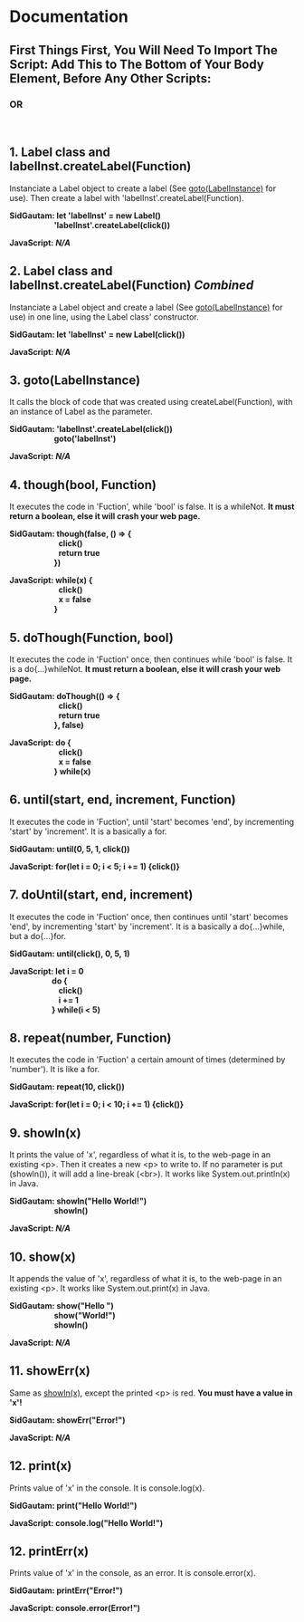 # Documentation

## First Things First, You Will Need To Import The Script: Add This to The Bottom of Your Body Element, Before Any Other Scripts: 
_<script src="ht<span>tps://raw.githack.</span>com/GautamBatta73/SidGautam/main/Versions/JavaScript(ProtoType)/SidGaut_[Version].js"></script>_
### OR
_<script src="ht<span>tps://raw.githack.</span>com/GautamBatta73/SidGautam/main/Versions/JavaScript(ProtoType)/Minfied/SidGaut_[Version].min.js"></script>_

<br>

## 1. Label class and labelInst.createLabel(Function)
Instanciate a Label object to create a label (See [goto(LabelInstance)](https://github.com/GautamBatta73/SidGautam/tree/main/Versions/JavaScript(ProtoType)#3-gotolabelinstance) for use). Then create a label with 'labelInst'.createLabel(Function).

**SidGautam: let 'labelInst' = new Label()<br>**
&nbsp;&nbsp;&nbsp;&nbsp;&nbsp;&nbsp;&nbsp;&nbsp;&nbsp;&nbsp;&nbsp;&nbsp;&nbsp;&nbsp;&nbsp;&nbsp;&nbsp;&nbsp;&nbsp;&nbsp;**'labelInst'.createLabel(click())**

**JavaScript: _N/A_**

## 2. Label class and labelInst.createLabel(Function) **_Combined_**
Instanciate a Label object and create a label (See [goto(LabelInstance)](https://github.com/GautamBatta73/SidGautam/tree/main/Versions/JavaScript(ProtoType)#3-gotolabelinstance) for use) in one line, using the Label class' constructor.

**SidGautam: let 'labelInst' = new Label(click())**

**JavaScript: _N/A_**

## 3. goto(LabelInstance)
It calls the block of code that was created using createLabel(Function), with an instance of Label as the parameter.

**SidGautam: 'labelInst'.createLabel(click())<br>**
&nbsp;&nbsp;&nbsp;&nbsp;&nbsp;&nbsp;&nbsp;&nbsp;&nbsp;&nbsp;&nbsp;&nbsp;&nbsp;&nbsp;&nbsp;&nbsp;&nbsp;&nbsp;&nbsp;&nbsp;**goto('labelInst')**

**JavaScript: _N/A_**

## 4. though(bool, Function)
It executes the code in 'Fuction', while 'bool' is false. It is a whileNot. **It must return a boolean, else it will crash your web page.**

**SidGautam: though(false, () => {<br>**
&nbsp;&nbsp;&nbsp;&nbsp;&nbsp;&nbsp;&nbsp;&nbsp;&nbsp;&nbsp;&nbsp;&nbsp;&nbsp;&nbsp;&nbsp;&nbsp;&nbsp;&nbsp;&nbsp;&nbsp;&nbsp;&nbsp;**click()**<br>
&nbsp;&nbsp;&nbsp;&nbsp;&nbsp;&nbsp;&nbsp;&nbsp;&nbsp;&nbsp;&nbsp;&nbsp;&nbsp;&nbsp;&nbsp;&nbsp;&nbsp;&nbsp;&nbsp;&nbsp;&nbsp;&nbsp;**return true**<br>
&nbsp;&nbsp;&nbsp;&nbsp;&nbsp;&nbsp;&nbsp;&nbsp;&nbsp;&nbsp;&nbsp;&nbsp;&nbsp;&nbsp;&nbsp;&nbsp;&nbsp;&nbsp;&nbsp;&nbsp;**})**

**JavaScript: while(x) {<br>**
&nbsp;&nbsp;&nbsp;&nbsp;&nbsp;&nbsp;&nbsp;&nbsp;&nbsp;&nbsp;&nbsp;&nbsp;&nbsp;&nbsp;&nbsp;&nbsp;&nbsp;&nbsp;&nbsp;&nbsp;&nbsp;&nbsp;**click()**<br>
&nbsp;&nbsp;&nbsp;&nbsp;&nbsp;&nbsp;&nbsp;&nbsp;&nbsp;&nbsp;&nbsp;&nbsp;&nbsp;&nbsp;&nbsp;&nbsp;&nbsp;&nbsp;&nbsp;&nbsp;&nbsp;&nbsp;**x = false**<br>
&nbsp;&nbsp;&nbsp;&nbsp;&nbsp;&nbsp;&nbsp;&nbsp;&nbsp;&nbsp;&nbsp;&nbsp;&nbsp;&nbsp;&nbsp;&nbsp;&nbsp;&nbsp;&nbsp;&nbsp;**}**

## 5. doThough(Function, bool)
It executes the code in 'Fuction' once, then continues while 'bool' is false. It is a do{...}whileNot. **It must return a boolean, else it will crash your web page.**

**SidGautam: doThough(() => {<br>**
&nbsp;&nbsp;&nbsp;&nbsp;&nbsp;&nbsp;&nbsp;&nbsp;&nbsp;&nbsp;&nbsp;&nbsp;&nbsp;&nbsp;&nbsp;&nbsp;&nbsp;&nbsp;&nbsp;&nbsp;&nbsp;&nbsp;**click()**<br>
&nbsp;&nbsp;&nbsp;&nbsp;&nbsp;&nbsp;&nbsp;&nbsp;&nbsp;&nbsp;&nbsp;&nbsp;&nbsp;&nbsp;&nbsp;&nbsp;&nbsp;&nbsp;&nbsp;&nbsp;&nbsp;&nbsp;**return true**<br>
&nbsp;&nbsp;&nbsp;&nbsp;&nbsp;&nbsp;&nbsp;&nbsp;&nbsp;&nbsp;&nbsp;&nbsp;&nbsp;&nbsp;&nbsp;&nbsp;&nbsp;&nbsp;&nbsp;&nbsp;**}, false)**

**JavaScript: do {<br>**
&nbsp;&nbsp;&nbsp;&nbsp;&nbsp;&nbsp;&nbsp;&nbsp;&nbsp;&nbsp;&nbsp;&nbsp;&nbsp;&nbsp;&nbsp;&nbsp;&nbsp;&nbsp;&nbsp;&nbsp;&nbsp;&nbsp;**click()**<br>
&nbsp;&nbsp;&nbsp;&nbsp;&nbsp;&nbsp;&nbsp;&nbsp;&nbsp;&nbsp;&nbsp;&nbsp;&nbsp;&nbsp;&nbsp;&nbsp;&nbsp;&nbsp;&nbsp;&nbsp;&nbsp;&nbsp;**x = false**<br>
&nbsp;&nbsp;&nbsp;&nbsp;&nbsp;&nbsp;&nbsp;&nbsp;&nbsp;&nbsp;&nbsp;&nbsp;&nbsp;&nbsp;&nbsp;&nbsp;&nbsp;&nbsp;&nbsp;&nbsp;**} while(x)**

## 6. until(start, end, increment, Function)
It executes the code in 'Fuction', until 'start' becomes 'end', by incrementing 'start' by 'increment'. It is a basically a for.

**SidGautam: until(0, 5, 1, click())**

**JavaScript: for(let i = 0; i < 5; i += 1) {click()}**

## 7. doUntil(start, end, increment)
It executes the code in 'Fuction' once, then continues until 'start' becomes 'end', by incrementing 'start' by 'increment'. It is a basically a do{...}while, but a do{...}for.

**SidGautam: until(click(), 0, 5, 1)**

**JavaScript: let i = 0 <br>**
&nbsp;&nbsp;&nbsp;&nbsp;&nbsp;&nbsp;&nbsp;&nbsp;&nbsp;&nbsp;&nbsp;&nbsp;&nbsp;&nbsp;&nbsp;&nbsp;&nbsp;&nbsp;&nbsp;**do {**<br>
&nbsp;&nbsp;&nbsp;&nbsp;&nbsp;&nbsp;&nbsp;&nbsp;&nbsp;&nbsp;&nbsp;&nbsp;&nbsp;&nbsp;&nbsp;&nbsp;&nbsp;&nbsp;&nbsp;&nbsp;&nbsp;&nbsp;**click()**<br>
&nbsp;&nbsp;&nbsp;&nbsp;&nbsp;&nbsp;&nbsp;&nbsp;&nbsp;&nbsp;&nbsp;&nbsp;&nbsp;&nbsp;&nbsp;&nbsp;&nbsp;&nbsp;&nbsp;&nbsp;&nbsp;&nbsp;**i += 1**<br>
&nbsp;&nbsp;&nbsp;&nbsp;&nbsp;&nbsp;&nbsp;&nbsp;&nbsp;&nbsp;&nbsp;&nbsp;&nbsp;&nbsp;&nbsp;&nbsp;&nbsp;&nbsp;&nbsp;**} while(i < 5)**

## 8. repeat(number, Function)
It executes the code in 'Fuction' a certain amount of times (determined by 'number'). It is like a for.

**SidGautam: repeat(10, click())**

**JavaScript: for(let i = 0; i < 10; i += 1) {click()}**

## 9. showln(x)
It prints the value of 'x', regardless of what it is, to the web-page in an existing \<p>. Then it creates a new \<p> to write to. If no parameter is put (showln()), it will add a line-break (\<br>). It works like System.out.println(x) in Java.

**SidGautam: showln("Hello World!")**<br>
&nbsp;&nbsp;&nbsp;&nbsp;&nbsp;&nbsp;&nbsp;&nbsp;&nbsp;&nbsp;&nbsp;&nbsp;&nbsp;&nbsp;&nbsp;&nbsp;&nbsp;&nbsp;&nbsp;&nbsp;**showln()**

**JavaScript: _N/A_**
  
## 10. show(x)
It appends the value of 'x', regardless of what it is, to the web-page in an existing \<p>. It works like System.out.print(x) in Java.

**SidGautam: show("Hello ")**<br>
&nbsp;&nbsp;&nbsp;&nbsp;&nbsp;&nbsp;&nbsp;&nbsp;&nbsp;&nbsp;&nbsp;&nbsp;&nbsp;&nbsp;&nbsp;&nbsp;&nbsp;&nbsp;&nbsp;&nbsp;**show("World!")**<br>
&nbsp;&nbsp;&nbsp;&nbsp;&nbsp;&nbsp;&nbsp;&nbsp;&nbsp;&nbsp;&nbsp;&nbsp;&nbsp;&nbsp;&nbsp;&nbsp;&nbsp;&nbsp;&nbsp;&nbsp;**showln()**

**JavaScript: _N/A_**

## 11. showErr(x)
Same as [showln(x)](https://github.com/GautamBatta73/SidGautam/edit/main/Versions/JavaScript(ProtoType)#9-showlnx), except the printed \<p> is red. **You must have a value in 'x'!**

**SidGautam: showErr("Error!")**

**JavaScript: _N/A_**

## 12. print(x)
Prints value of 'x' in the console. It is console.log(x).

**SidGautam: print("Hello World!")**

**JavaScript: console.log("Hello World!")**

## 12. printErr(x)
Prints value of 'x' in the console, as an error. It is console.error(x).

**SidGautam: printErr("Error!")**

**JavaScript: console.error(Error!")**

